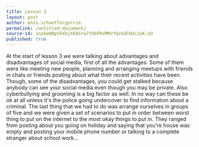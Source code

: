 ```yaml
---
title: Lesson 3
layout: post
author: enzo.schaeffergorrie
permalink: /untitled-document/
source-id: 1nz6eWNpYkXkjX68Srw7YQbPbVMMcYQzkdCHdcJuK-zU
published: true
---
```

At the start of lesson 3 we were talking about advantages and disadvantages of social media, first of all the advantages. Some of them were like meeting new people, planning and arranging meetups with friends in chats or friends posting about what their recent activities have been. Though, some of the disadvantages, you could get stalked because anybody can see your social media even though you may be private. Also cyberbullying and grooming is a big factor as well. In no way can these be ok at all unless it's the police going undercover to find information about a criminal. The last thing that we had to do was arrange ourselves in groups of five and we were given a set of scenarios to put in order between worst thing to put on the internet to the most okay things to put in. They ranged from posting about you going on holiday and saying that you're house was empty and posting your mobile phone number or talking to a complete stranger about school work...


